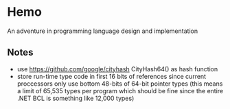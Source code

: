Hemo
====

An adventure in programming language design and implementation

## Notes

- use https://github.com/google/cityhash CityHash64() as hash function
- store run-time type code in first 16 bits of references since current proccessors only use bottom 48-bits of 64-bit pointer types (this means a limit of 65,535 types per program which should be fine since the entire .NET BCL is something like 12,000 types)
